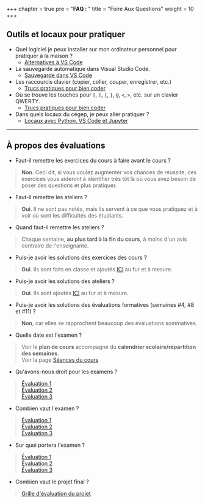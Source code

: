+++
chapter = true
pre = "<b>FAQ : </b>"
title = "Foire Aux Questions"
weight = 10
+++

## Outils et locaux pour pratiquer

- Quel logiciel je peux installer sur mon ordinateur personnel pour pratiquer à la maison ?
	* [Alternatives à VS Code](./alternatives)
- La sauvegarde automatique dans Visual Studio Code.
	* [Sauvegarde dans VS Code](../environnement_travail/sauvegarde_vsCode)
- Les raccourcis clavier (copier, coller, couper, enregistrer, etc.)
	* [Trucs pratiques pour bien coder](../environnement_travail/trucs_pratiques)
- Où se trouve les touches pour `[`, `]`, `{`, `}`, `@`, `<`, `>`, etc. sur un clavier QWERTY.
	* [Trucs pratiques pour bien coder](../environnement_travail/trucs_pratiques)
- Dans quels locaux du cégep, je peux aller pratiquer ?
	* [Locaux avec Python, VS Code et Jupyter](./locaux_python)

---

## À propos des évaluations

* Faut-il remettre les exercices du cours à faire avant le cours ?
> **Non**. Ceci dit, si vous voulez augmenter vos chances de réussite, ces exercices vous aideront à identifier très tôt là où vous avez besoin de poser des questions et plus pratiquer.


* Faut-il remettre les ateliers ?
> **Oui**. Il ne sont pas notés, mais ils servent à ce que vous pratiquez et à voir où sont les difficultés des étudiants.


* Quand faut-il remettre les ateliers ?
> Chaque semaine, **au plus tard à la fin du cours**, à moins d'un avis contraire de l'enseignante.


* Puis-je avoir les solutions des exercices des cours ?
> **Oui**. Ils sont faits en classe et ajoutés [ICI](../solutions_exercices) au fur et à mesure.


* Puis-je avoir les solutions des ateliers ?
> **Oui**. Ils sont ajoutés [ICI](../solutions_ateliers) au fur et à mesure.


* Puis-je avoir les solutions des évaluations formatives (semaines #4, #8 et #11) ?
> **Non**, car elles se rapprochent beaucoup des évaluations sommatives.


* Quelle date est l'examen ?
> Voir le **plan de cours** accompagné du **calendrier scolaire/répartition des semaines**.  
> Voir la page [Séances du cours](../cours/) 


* Qu'avons-nous droit pour les examens ?
> [Évaluation 1](../semaine4/)  
> [Évaluation 2](../semaine8/)   
> [Évaluation 3](../semaine11/)       


* Combien vaut l'examen ?
> [Évaluation 1](../semaine4/)  
> [Évaluation 2](../semaine8/)   
> [Évaluation 3](../semaine11/)    


* Sur quoi portera l'examen ?
> [Évaluation 1](../semaine4/)  
> [Évaluation 2](../semaine8/)   
> [Évaluation 3](../semaine11/)   

* Combien vaut le projet final ?
> [Grille d'évaluation du projet](../semaine12/grille/)  
